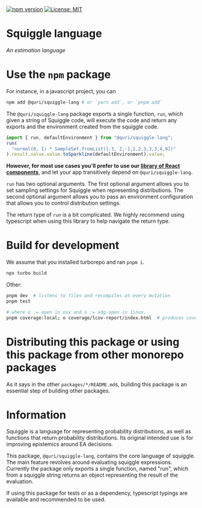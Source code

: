 [![npm version](https://badge.fury.io/js/@quri%2Fsquiggle-lang.svg)](https://www.npmjs.com/package/@quri/squiggle-lang)
[![License: MIT](https://img.shields.io/badge/License-MIT-yellow.svg)](https://github.com/quantified-uncertainty/squiggle/blob/main/LICENSE)

# Squiggle language

_An estimation language_

# Use the `npm` package

For instance, in a javascript project, you can

```sh
npm add @quri/squiggle-lang # or `yarn add`, or `pnpm add`
```

The `@quri/squiggle-lang` package exports a single function, `run`, which given
a string of Squiggle code, will execute the code and return any exports and the
environment created from the squiggle code.

```js
import { run, defaultEnvironment } from "@quri/squiggle-lang";
run(
  "normal(0, 1) * SampleSet.fromList([-3, 2,-1,1,2,3,3,3,4,9])"
).result.value.value.toSparkline(defaultEnvironment).value;
```

**However, for most use cases you'll prefer to use our [library of React components](https://www.npmjs.com/package/@quri/squiggle-components)**, and let your app transitively depend on `@quri/squiggle-lang`.

`run` has two optional arguments. The first optional argument allows you to set
sampling settings for Squiggle when representing distributions. The second optional
argument allows you to pass an environment configuration that allows you to control
distribution settings.

The return type of `run` is a bit complicated. We highly recommend using typescript
when using this library to help navigate the return type.

# Build for development

We assume that you installed turborepo and ran `pnpm i`.

```sh
npx turbo build
```

Other:

```sh
pnpm dev  # listens to files and recompiles at every mutation
pnpm test

# where o := open in osx and o := xdg-open in linux,
pnpm coverage:local; o coverage/lcov-report/index.html  # produces coverage report and opens it in browser
```

# Distributing this package or using this package from other monorepo packages

As it says in the other `packages/*/README.md`s, building this package is an essential step of building other packages.

# Information

Squiggle is a language for representing probability distributions, as well as functions that return probability distributions. Its original intended use is for improving epistemics around EA decisions.

This package, `@quri/squiggle-lang`, contains the core language of squiggle. The main feature revolves around evaluating squiggle expressions. Currently the package only exports a single function, named "run", which from a squiggle string returns an object representing the result of the evaluation.

If using this package for tests or as a dependency, typescript typings are available and recommended to be used.
